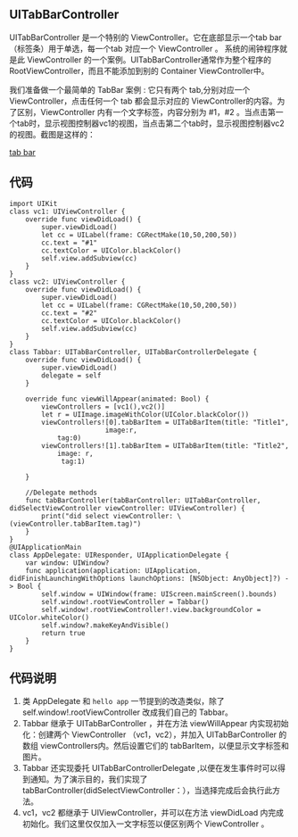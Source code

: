 ##  UITabBarController

UITabBarController 是一个特别的 ViewController。它在底部显示一个tab bar（标签条）用于单选，每一个tab 对应一个 ViewController 。 系统的闹钟程序就是此 ViewController 的一个案例。UITabBarController通常作为整个程序的 RootViewController，而且不能添加到别的 Container ViewController中。

我们准备做一个最简单的 TabBar 案例 : 它只有两个 tab,分别对应一个 ViewController，点击任何一个 tab 都会显示对应的 ViewController的内容。为了区别，ViewController 内有一个文字标签，内容分别为 #1，#2 。当点击第一个tab时，显示视图控制器vc1的视图，当点击第二个tab时，显示视图控制器vc2的视图。截图是这样的：

[tab bar](tabbar.png)

## 代码 
    
    import UIKit
    class vc1: UIViewController {
        override func viewDidLoad() {
            super.viewDidLoad()
            let cc = UILabel(frame: CGRectMake(10,50,200,50))
            cc.text = "#1"
            cc.textColor = UIColor.blackColor()
            self.view.addSubview(cc)
        }
    }
    class vc2: UIViewController {
        override func viewDidLoad() {
            super.viewDidLoad()
            let cc = UILabel(frame: CGRectMake(10,50,200,50))
            cc.text = "#2"
            cc.textColor = UIColor.blackColor()
            self.view.addSubview(cc)
        }
    }
    class Tabbar: UITabBarController, UITabBarControllerDelegate {
        override func viewDidLoad() {
            super.viewDidLoad()
            delegate = self
        }
        
        override func viewWillAppear(animated: Bool) {
            viewControllers = [vc1(),vc2()]
            let r = UIImage.imageWithColor(UIColor.blackColor())
            viewControllers![0].tabBarItem = UITabBarItem(title: "Title1",
                            image:r,
                tag:0)
            viewControllers![1].tabBarItem = UITabBarItem(title: "Title2",
                image: r,
                 tag:1)

        }
        
        //Delegate methods
        func tabBarController(tabBarController: UITabBarController, didSelectViewController viewController: UIViewController) {
            print("did select viewController: \(viewController.tabBarItem.tag)")
        }
    }
    @UIApplicationMain
    class AppDelegate: UIResponder, UIApplicationDelegate {
        var window: UIWindow?
        func application(application: UIApplication, didFinishLaunchingWithOptions launchOptions: [NSObject: AnyObject]?) -> Bool {
            self.window = UIWindow(frame: UIScreen.mainScreen().bounds)
            self.window!.rootViewController = Tabbar()
            self.window!.rootViewController!.view.backgroundColor = UIColor.whiteColor()
            self.window?.makeKeyAndVisible()
            return true
        }
    }

## 代码说明

1. 类 AppDelegate 和 `hello app` 一节提到的改造类似，除了  self.window!.rootViewController 改成我们自己的 Tabbar。
2. Tabbar 继承于 UITabBarController ，并在方法 viewWillAppear 内实现初始化：创建两个 ViewController （vc1，vc2），并加入 UITabBarController 的数组 viewControllers内。然后设置它们的 tabBarItem，以便显示文字标签和图片。
3. Tabbar 还实现委托 UITabBarControllerDelegate ,以便在发生事件时可以得到通知。为了演示目的，我们实现了 tabBarController(didSelectViewController：），当选择完成后会执行此方法。
4. vc1，vc2 都继承于 UIViewController，并可以在方法 viewDidLoad 内完成初始化。我们这里仅仅加入一文字标签以便区别两个 ViewController 。




